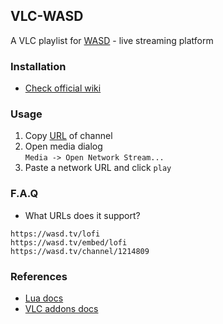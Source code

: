 ## VLC-WASD
A VLC playlist for [WASD](https://wasd.tv/) - live streaming platform

### Installation
- [Check official wiki](https://wiki.videolan.org/Documentation:Building_Lua_Playlist_Scripts/#Introduction)

### Usage
1. Copy [URL](https://github.com/Mehavoid/vlc-wasd/blob/readme/README.md#faq) of channel
2. Open media dialog  
`Media -> Open Network Stream...`
3. Paste a network URL and click `play`

### F.A.Q
- What URLs does it support?
```
https://wasd.tv/lofi
https://wasd.tv/embed/lofi
https://wasd.tv/channel/1214809
```

### References
- [Lua docs](https://www.lua.org/manual/5.4/)
- [VLC addons docs](https://github.com/videolan/vlc/blob/e8f0b72538c90bfc630c1c926a88990daaf9b448/share/lua/README.txt)
